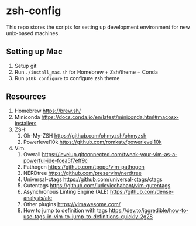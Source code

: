# zsh-config
This repo stores the scripts for setting up development environment for new unix-based machines.

## Setting up Mac
1. Setup git
2. Run `./install_mac.sh` for Homebrew + Zsh/theme + Conda
3. Run `p10k configure` to configure zsh theme

## Resources
1. Homebrew https://brew.sh/
2. Miniconda https://docs.conda.io/en/latest/miniconda.html#macosx-installers
3. ZSH:
	1. Oh-My-ZSH https://github.com/ohmyzsh/ohmyzsh
	2. Powerlevel10k https://github.com/romkatv/powerlevel10k
4. Vim:
	1. Overall https://levelup.gitconnected.com/tweak-your-vim-as-a-powerful-ide-fcea5f7eff9c
	2. Pathogen https://github.com/tpope/vim-pathogen
	3. NERDtree https://github.com/preservim/nerdtree
	4. Universal-ctags https://github.com/universal-ctags/ctags
	5. Gutentags https://github.com/ludovicchabant/vim-gutentags
	6. Asynchronous Linting Engine (ALE) https://github.com/dense-analysis/ale
	7. Other plugins https://vimawesome.com/
	8. How to jump to definition with tags https://dev.to/iggredible/how-to-use-tags-in-vim-to-jump-to-definitions-quickly-2g28
